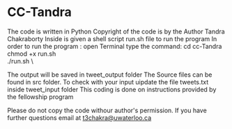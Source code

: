 # CC-Tandra
The code is written in Python
Copyright of the code is by the Author Tandra Chakraborty
Inside is given a shell script run.sh file to run the program
In order to run the program :
open Terminal
type the command:
cd cc-Tandra \
chmod +x run.sh \
./run.sh \

The output will be saved in tweet_output folder
The Source files can be found in src folder.
To check with your input uipdate the file tweets.txt inside tweet_input folder
This coding is done on instructions provided by the fellowship program

Please do not copy the code withour author's permission.
If you have further questions email at t3chakra@uwaterloo.ca
